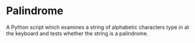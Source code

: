 # Palindrome
A Python script which examines a string of alphabetic characters type in at the keyboard and tests whether the string is a palindrome.
